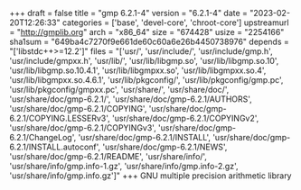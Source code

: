 +++
draft = false
title = "gmp 6.2.1-4"
version = "6.2.1-4"
date = "2023-02-20T12:26:33"
categories = ['base', 'devel-core', 'chroot-core']
upstreamurl = "http://gmplib.org"
arch = "x86_64"
size = "674428"
usize = "2254166"
sha1sum = "649ba4c7270f9e661de60c60a6e26b4450738976"
depends = "['libstdc++>=12.2']"
files = "['usr/', 'usr/include/', 'usr/include/gmp.h', 'usr/include/gmpxx.h', 'usr/lib/', 'usr/lib/libgmp.so', 'usr/lib/libgmp.so.10', 'usr/lib/libgmp.so.10.4.1', 'usr/lib/libgmpxx.so', 'usr/lib/libgmpxx.so.4', 'usr/lib/libgmpxx.so.4.6.1', 'usr/lib/pkgconfig/', 'usr/lib/pkgconfig/gmp.pc', 'usr/lib/pkgconfig/gmpxx.pc', 'usr/share/', 'usr/share/doc/', 'usr/share/doc/gmp-6.2.1/', 'usr/share/doc/gmp-6.2.1/AUTHORS', 'usr/share/doc/gmp-6.2.1/COPYING', 'usr/share/doc/gmp-6.2.1/COPYING.LESSERv3', 'usr/share/doc/gmp-6.2.1/COPYINGv2', 'usr/share/doc/gmp-6.2.1/COPYINGv3', 'usr/share/doc/gmp-6.2.1/ChangeLog', 'usr/share/doc/gmp-6.2.1/INSTALL', 'usr/share/doc/gmp-6.2.1/INSTALL.autoconf', 'usr/share/doc/gmp-6.2.1/NEWS', 'usr/share/doc/gmp-6.2.1/README', 'usr/share/info/', 'usr/share/info/gmp.info-1.gz', 'usr/share/info/gmp.info-2.gz', 'usr/share/info/gmp.info.gz']"
+++
GNU multiple precision arithmetic library